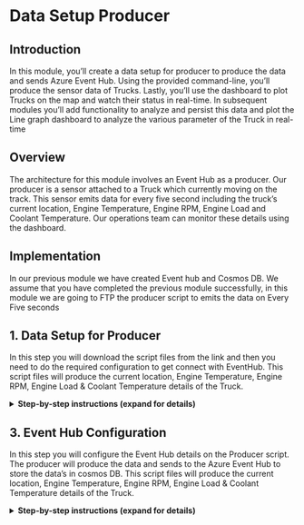 
# Data Setup Producer

## Introduction

In this module, you’ll create a data setup for producer to  produce the data and sends Azure Event Hub. Using the provided command-line, you’ll produce the sensor data of Trucks. Lastly, you’ll use the dashboard to plot Trucks on the map and watch their status in real-time. In subsequent modules you’ll add functionality to analyze and persist this data and plot the Line graph dashboard to analyze the various parameter of the Truck in real-time

## Overview

The architecture for this module involves an Event Hub as a producer. Our producer is a sensor attached to a Truck which currently moving on the track. This sensor emits data for every five second including the truck’s current location, Engine Temperature, Engine RPM, Engine Load and Coolant Temperature. Our operations team can monitor these details using the dashboard.


## Implementation

In our previous module we have created Event hub and Cosmos DB. We assume that you have completed the previous module successfully, in this module we are going to FTP the producer script to emits the data on Every Five seconds
  
## 1. Data Setup for Producer

In this step you will download the script files from the link and then you need to do the required configuration to get connect with EventHub. This script files will produce the current location, Engine Temperature, Engine RPM, Engine Load & Coolant Temperature details of the Truck.

<details>
<summary><strong>Step-by-step instructions (expand for details)</strong></summary><p>
 
 1. Click the [link](https://github.com/iyyappan16/AzureHereMap/blob/master/2_Data_Setup_Producer/Producer.zip) and download the zip file (Producer.zip) and extract it to your local machine.

	
1. Open Azure Portal home page and login with your credentials.

	![HERE Maps & Location Services Data Streams](Producer/1.png)

1. Click on **Cloud shell** to open the Azure PowerShell command-line.

1. Let’s it open the PowerShell command-line it may take few seconds to open up

	![HERE Maps & Location Services Data Streams](Producer/2.png)
	
1. Ensure that the command-line interface indicates its PowerShell, by default it will be in the Azure directory. We need to set location to execute our Producer script. Execute the below command to set location

                >Set-Location $home 
	
		
6. It changes the directory and it set’s the home location of the user profile

	
1. In menu tab click on Upload/Download files icon then click on upload to upload our zip file 

	![HERE Maps & Location Services Data Streams Pricing Page](Producer/3.png)
	
1. Browse to the directory where you saved the Zip file locally which you have downloaded in step-1. Choose the file and Upload.

	![HERE Maps & Location Services Data Streams Pricing Page](Producer/4.png)
	
1. Once the upload is completed successfully. The you need to extract the file, for extracting it  use the below command

	            >Expand-Archive “Producer.zip”
         
        
      ![HERE Maps & Location Services Data Streams Pricing Page](Producer/5.png)
  
1. It may take few seconds to extract, after successful extraction you can verify the file by using the below command. 

              >ls
              
1. It lists the directories available in the current directory. so, you can find the unzipped/ extracted **Producer** folder. 
  
</p></details>


## 3. Event Hub Configuration

In this step you will configure the Event Hub details on the Producer script. The producer will produce the data and sends to the Azure Event Hub to store the data’s in cosmos DB. This script files will produce the current location, Engine Temperature, Engine RPM, Engine Load & Coolant Temperature details of the Truck. 

<details>
<summary><strong>Step-by-step instructions (expand for details)</strong></summary><p>
 
1. Go back to the first window where Azure Cloud shell command line will be running

1. Navigate to the Producer directory by executing the below command

		>cd Producer

1. In menu tab click on Open editor icon, it opens the VS code text editor online

	![HERE Maps & Location Services Data Streams Pricing Page](Producer/9.png)

1. In the text editor left panel select the **Producer** folder under this find & open **index.js**

	![HERE Maps & Location Services Data Streams Pricing Page](Producer/10.png)
	
	
1. In index.js Find the variable **EVENTHUB_CONNECTION_STRING**  and replace the Eventhub connection string value which you copied in the previous Step. 

		
6. Find the variable **HERE_APP_ID** & **HERE_APP_CODE**, and replace the HERE credentials which you created in the previous module
	
	
1. After making the changes, click on more tab to save the file. Click on more tab on the right corner, click **save** to save the file. Then click on close editor to close the window.

	![HERE Maps & Location Services Data Streams Pricing Page](Producer/11.png)
	
		
1. Now back in to PowerShell execute the below command to validate the producer script. You can see the data’s emitting by the Trucks. By default, it produces five trucks data.

		>node index.js	
	
	![HERE Maps & Location Services Data Streams Pricing Page](Producer/12.png)
	
	
1. You can run up to 10 Trucks to emit data. You can mention the number of trucks should run at a time by mentioning in the command line. You can mention from 1 to 10.

	![HERE Maps & Location Services Data Streams Pricing Page](Producer/13.png)
	  
</p></details>









